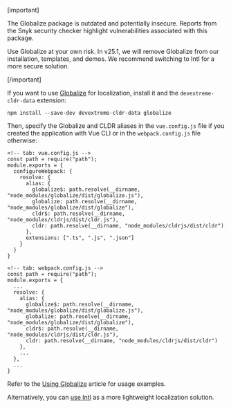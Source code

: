 [important]

The Globalize package is outdated and potentially insecure. Reports from the Snyk security checker highlight vulnerabilities associated with this package.

Use Globalize at your own risk. In v25.1, we will remove Globalize from our installation, templates, and demos. We recommend switching to Intl for a more secure solution.

[/important]

If you want to use <a href="https://github.com/globalizejs/globalize#globalize" target="_blank">Globalize</a> for localization, install it and the `devextreme-cldr-data` extension:

    npm install --save-dev devextreme-cldr-data globalize

Then, specify the Globalize and CLDR aliases in the `vue.config.js` file if you created the application with Vue CLI or in the `webpack.config.js` file otherwise:

    <!-- tab: vue.config.js -->
    const path = require("path");
    module.exports = {
      configureWebpack: {
        resolve: {
          alias: {
            globalize$: path.resolve(__dirname, "node_modules/globalize/dist/globalize.js"),
            globalize: path.resolve(__dirname, "node_modules/globalize/dist/globalize"),
            cldr$: path.resolve(__dirname, "node_modules/cldrjs/dist/cldr.js"),
            cldr: path.resolve(__dirname, "node_modules/cldrjs/dist/cldr")
          },
          extensions: [".ts", ".js", ".json"]
        }
      }
    }

    <!-- tab: webpack.config.js -->
    const path = require("path");
    module.exports = {
      ...
      resolve: {
        alias: {
          globalize$: path.resolve(__dirname, "node_modules/globalize/dist/globalize.js"),
          globalize: path.resolve(__dirname, "node_modules/globalize/dist/globalize"),
          cldr$: path.resolve(__dirname, "node_modules/cldrjs/dist/cldr.js"),
          cldr: path.resolve(__dirname, "node_modules/cldrjs/dist/cldr")
        },
        ...
      },
      ...
    }

Refer to the [Using Globalize](/concepts/Common/Localization/05%20Localize%20Dates%2C%20Numbers%2C%20and%20Currencies/10%20Using%20Globalize.md '/Documentation/Guide/Common/Localization/#Localize_Dates_Numbers_and_Currencies/Using_Globalize') article for usage examples.

Alternatively, you can [use Intl](/concepts/Common/Localization/05%20Localize%20Dates%2C%20Numbers%2C%20and%20Currencies/05%20Using%20Intl.md '/Documentation/Guide/Common/Localization/#Localize_Dates_Numbers_and_Currencies/Using_Intl') as a more lightweight localization solution.
